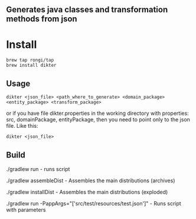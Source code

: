 ## Generates java classes and transformation methods from json

# Install

```
brew tap rongi/tap
brew install dikter
```

## Usage

`dikter <json_file> <path_where_to_generate> <domain_package> <entity_package> <transform_package>`

or if you have file dikter.properties in the working directory 
with properties: src, domainPackage, entityPackage, then you need to point
only to the json file. Like this:

`dikter <json_file>`


## Build

./gradlew run - runs script

./gradlew assembleDist - Assembles the main distributions (archives)

./gradlew installDist - Assembles the main distributions (exploded)

./gradlew run -PappArgs="['src/test/resources/test.json']" - Runs script with parameters

